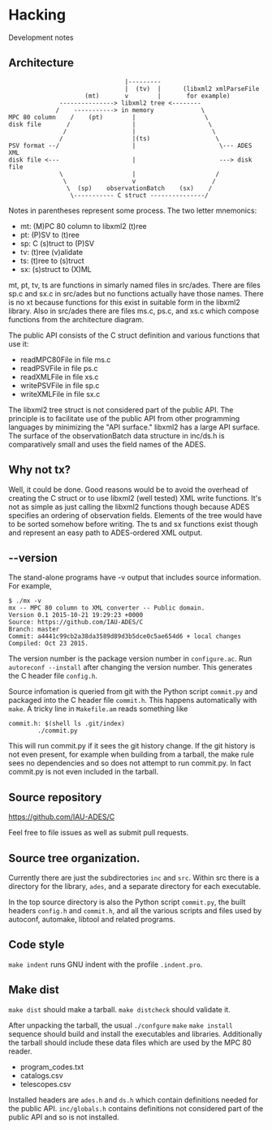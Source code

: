 # Hacking
Development notes

## Architecture
```
                                |---------
                                |  (tv)  |      (libxml2 xmlParseFile
                     (mt)       v        |       for example)
              ---------------> libxml2 tree <--------
             /    -----------> in memory             \
MPC 80 column    /    (pt)        |                   \
disk file       /                 |                    \
               /                  |                     \
              /                   |(ts)                  \
PSV format --/                    |                       \--- ADES XML
disk file <---                    |                       ---> disk file
              \                   |                      /
               \                  v                     /
                \  (sp)    observationBatch    (sx)    /
                 \----------- C struct ---------------/
```

Notes in parentheses represent some process.  The two letter mnemonics:

* mt: (M)PC 80 column to libxml2 (t)ree
* pt: (P)SV to (t)ree
* sp: C (s)truct to (P)SV
* tv: (t)ree (v)alidate
* ts: (t)ree to (s)truct
* sx: (s)struct to (X)ML

mt, pt, tv, ts are functions in simarly named files in src/ades.
There are files sp.c and sx.c in src/ades but no functions actually have those
names.  There is no xt because functions for this exist in suitable form
in the libxml2 library.  Also in src/ades there are files ms.c, ps.c, and
xs.c which compose functions from the architecture diagram.

The public API consists of the C struct definition and various functions that
use it:

* readMPC80File in file ms.c
* readPSVFile in file ps.c
* readXMLFile in file xs.c
* writePSVFile in file sp.c
* writeXMLFile in file sx.c

The libxml2 tree struct is not considered part of the public API.
The principle is to facilitate use of the public API from other programming
languages by minimizing the "API surface."  libxml2 has a large API surface.
The surface of the observationBatch data structure in inc/ds.h is
comparatively small and uses the field names of the ADES.

## Why not tx?
Well, it could be done.  Good reasons would be to avoid the overhead of
creating the C struct or to use libxml2 (well tested) XML write functions.
It's not as simple as just calling the libxml2 functions though because ADES
specifies an ordering of observation fields.  Elements of the tree would have
to be sorted somehow before writing.  The ts and sx functions exist though
and represent an easy path to ADES-ordered XML output.

## --version
The stand-alone programs have -v output that includes source information.
For example,

```
$ ./mx -v
mx -- MPC 80 column to XML converter -- Public domain.
Version 0.1 2015-10-21 19:29:23 +0000
Source: https://github.com/IAU-ADES/C
Branch: master
Commit: a4441c99cb2a38da3589d89d3b5dce0c5ae654d6 + local changes
Compiled: Oct 23 2015.
```

The version number is the package version number in `configure.ac`.
Run `autoreconf --install` after changing the version number.
This generates the C header file `config.h`.

Source infomation is queried from git with the Python script `commit.py`
and packaged into the C header file `commit.h`.  This happens automatically
with `make`.  A tricky line in `Makefile.am` reads something like

    commit.h: $(shell ls .git/index)
            ./commit.py

This will run commit.py if it sees the git history change.  If the git history
is not even present, for example when building from a tarball, the make rule
sees no dependencies and so does not attempt to run commit.py.  In fact
commit.py is not even included in the tarball.

## Source repository
https://github.com/IAU-ADES/C

Feel free to file issues as well as submit pull requests.

## Source tree organization.
Currently there are just the subdirectories `inc` and `src`.  Within src there
is a directory for the library, `ades`, and a separate directory for each
executable.

In the top source directory is also the Python script `commit.py`, the
built headers `config.h` and `commit.h`, and all the various scripts and
files used by autoconf, automake, libtool and related programs.

## Code style
`make indent` runs GNU indent with the profile `.indent.pro`.

## Make dist
`make dist` should make a tarball.  `make distcheck` should validate it.

After unpacking the tarball, the usual `./confgure` `make` `make install`
sequence should build and install the executables and libraries.  Additionally
the tarball should include these data files which are used by the MPC 80
reader.

* program_codes.txt
* catalogs.csv
* telescopes.csv

Installed headers are `ades.h` and `ds.h` which contain definitions needed
for the public API.  `inc/globals.h` contains definitions not considered
part of the public API and so is not installed.
